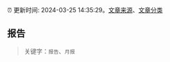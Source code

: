 :alarm_clock: 更新时间: 2024-03-25 14:35:29。[文章来源](/README.md)、[文章分类](/TAGS.md)

## 报告


> 关键字：`报告`、`月报`




